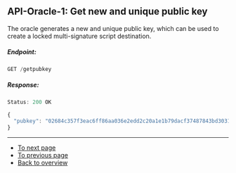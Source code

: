 API-Oracle-1: Get new and unique public key
-------------------------------------------

The oracle generates a new and unique public key, which can be used to
create a locked multi-signature script destination.

##### Endpoint:
```js
GET /getpubkey
```

##### Response:
```js
Status: 200 OK
```
```js
{
  "pubkey": "02684c357f3eac6ff86aa036e2edd2c20a1e1b79dacf37487843bd30311ae98512"
}
```

---

- [To next page](api-oracle-2_post_sign.md)
- [To previous page](uc-order-3_list_orders.md)
- [Back to overview](../README.md)
